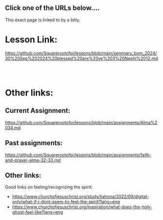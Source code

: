 ## Click one of the URLs below....

This exact page is linked to by a bitly.

# Lesson Link: 
https://github.com/Squarerootofpi/lessons/blob/main/seminary_bom_2024/30%20Sep%202024%20blessed%20are%20ye%203%20Nephi%2012.md

<br>

<br>

# Other links:

## Current Assignment: 
https://github.com/Squarerootofpi/lessons/blob/main/assignments/Alma%2034.md

## Past assignments:

https://github.com/Squarerootofpi/lessons/blob/main/assignments/faith-and-prayer-alma-32-33.md

## Other links:

Good links on feeling/recognizing the spirit:
- https://www.churchofjesuschrist.org/study/liahona/2022/09/digital-only/what-if-i-dont-seem-to-feel-the-spirit?lang=eng
- https://www.churchofjesuschrist.org/inspiration/what-does-the-holy-ghost-feel-like?lang=eng

